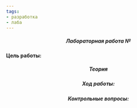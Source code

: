 ```yaml
---
tags:
- разработка
- лаба
---
```

<h5 align="center">Лабораторная работа № </h5>

<h5 align="center"></h5>

**Цель работы:** 

<h5 align="center">Теория</h5>



<h5 align="center">Ход работы:</h5>



<h5 align="center">Контрольные вопросы:</h5>


